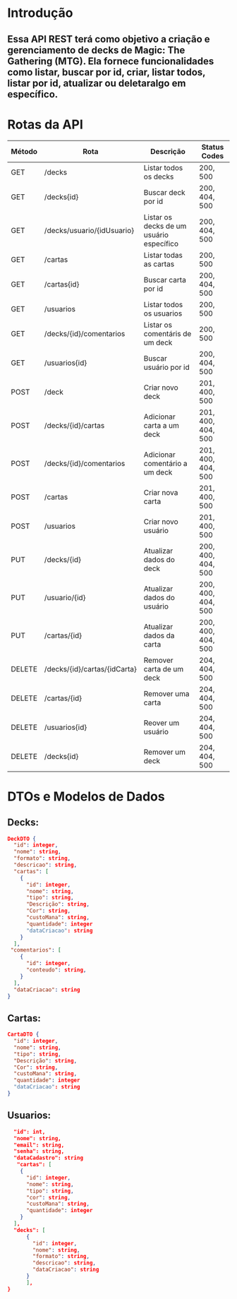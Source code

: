 # Introdução

## Essa API REST terá como objetivo a criação e gerenciamento de decks de Magic: The Gathering (MTG). Ela fornece funcionalidades como listar, buscar por id, criar, listar todos, listar por id, atualizar ou deletaralgo em específico.

# Rotas da API
| Método | Rota                     | Descrição                       | Status Codes |
|--------|--------------------------|---------------------------------|--------------|
| GET | /decks                                | Listar todos os decks            | 200, 500 |
| GET | /decks{id}                        | Buscar deck por id               | 200, 404, 500 |
| GET | /decks/usuario/{idUsuario}  | Listar os decks de um usuário específico | 200, 404, 500 |
| GET | /cartas                         | Listar todas as cartas           | 200, 500 |
| GET | /cartas{id}                     | Buscar carta por id                | 200, 404, 500 | 
| GET | /usuarios                    | Listar todos os usuarios         | 200, 500 |
| GET | /decks/{id}/comentarios        | Listar os comentáris de um deck         | 200, 500 |
| GET | /usuarios{id}                | Buscar usuário por id                | 200, 404, 500 |
| POST | /deck                      | Criar novo deck                  | 201, 400, 500 |
| POST | /decks/{id}/cartas         | Adicionar carta a um deck            | 201, 400, 404, 500 |
| POST | /decks/{id}/comentarios    | Adicionar comentário a um deck   | 201, 400, 404, 500 |
| POST | /cartas                    | Criar nova carta                   | 201, 400, 500 |
| POST | /usuarios                      | Criar novo usuário                 | 201, 400, 500 |
| PUT | /decks/{id}                   | Atualizar dados do deck          | 200, 400, 404, 500 |
| PUT | /usuario/{id}                   |  Atualizar dados do usuário      | 200, 400, 404, 500 |
| PUT | /cartas/{id}                |  Atualizar dados da carta            | 200, 400, 404, 500 |
| DELETE | /decks/{id}/cartas/{idCarta} | Remover carta de um deck     | 204, 404, 500 |
| DELETE | /cartas/{id}                   | Remover uma carta                       | 204, 404, 500 |
| DELETE | /usuarios{id}              | Reover um usuário                       | 204, 404, 500 |
| DELETE | /decks{id}                     | Remover um deck                       | 204, 404, 500 |

# DTOs e Modelos de Dados
## Decks:
```json
DeckDTO {
  "id": integer,
  "nome": string,
  "formato": string,
  "descricao": string,
  "cartas": [
    {
      "id": integer,
      "nome": string,
      "tipo": string,
      "Descrição": string,
      "Cor": string,
      "custoMana": string,
      "quantidade": integer
      "dataCriacao": string
    }
  ],
 "comentarios": [
    {
      "id": integer,
      "conteudo": string,
    }
  ],
  "dataCriacao": string
}
```

## Cartas:
```json
CartaDTO {
  "id": integer,
  "nome": string,
  "tipo": string,
  "Descrição": string,
  "Cor": string,
  "custoMana": string,
  "quantidade": integer
  "dataCriacao": string
}
```

## Usuarios:
```json
  "id": int,
  "nome": string,
  "email": string,
  "senha": string,
  "dataCadastro": string
   "cartas": [
    {
      "id": integer,
      "nome": string,
      "tipo": string,
      "cor": string,
      "custoMana": string,
      "quantidade": integer
    }
  ],
  "decks": [
      {
        "id": integer,
        "nome": string,
        "formato": string,
        "descricao": string,
        "dataCriacao": string
      }
      ],
}
```
